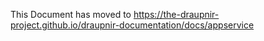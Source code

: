 This Document has moved to https://the-draupnir-project.github.io/draupnir-documentation/docs/appservice